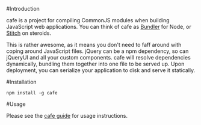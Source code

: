 #Introduction

cafe is a project for compiling CommonJS modules when building JavaScript web 
applications. You can think of cafe as [Bundler](http://gembundler.com/) for Node, 
or [Stitch](https://github.com/sstephenson/stitch) on steroids. 

This is rather awesome, as it means you don't need to faff around with coping 
around JavaScript files. jQuery can be a npm dependency, so can jQueryUI and 
all your custom components. cafe will resolve dependencies dynamically, bundling 
them together into one file to be served up. Upon deployment, you can serialize 
your application to disk and serve it statically. 

#Installation

    npm install -g cafe

#Usage

Please see the [cafe guide](http://kyle/confluence/cafe) for usage instructions.
